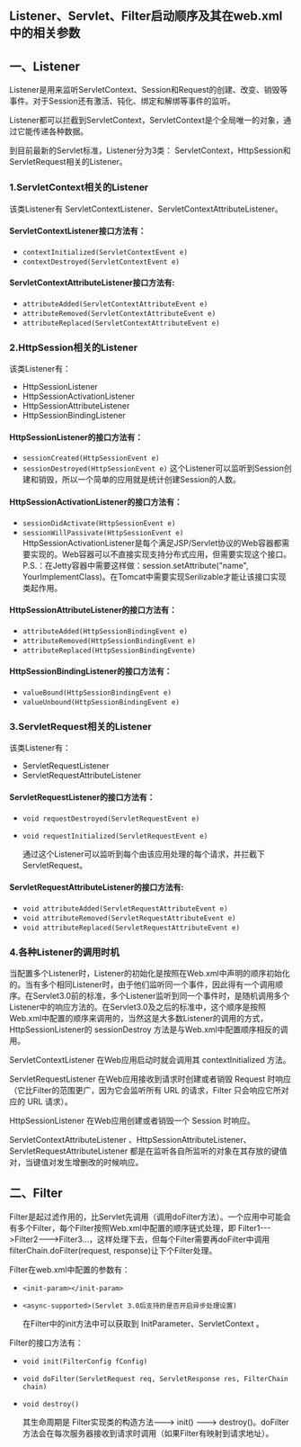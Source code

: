 ## Listener、Servlet、Filter启动顺序及其在web.xml中的相关参数
## 一、Listener

Listener是用来监听ServletContext、Session和Request的创建、改变、销毁等事件。对于Session还有激活、钝化、绑定和解绑等事件的监听。

Listener都可以拦截到ServletContext，ServletContext是个全局唯一的对象，通过它能传递各种数据。

到目前最新的Servlet标准，Listener分为3类： ServletContext，HttpSession和ServletRequest相关的Listener。

###  1.ServletContext相关的Listener
 
 该类Listener有 ServletContextListener、ServletContextAttributeListener。
 
#### ServletContextListener接口方法有：
  - `contextInitialized(ServletContextEvent e)`  
  - `contextDestroyed(ServletContextEvent e)`
 
#### ServletContextAttributeListener接口方法有:
 - `attributeAdded(ServletContextAttributeEvent e)`
 - `attributeRemoved(ServletContextAttributeEvent e)`
 - `attributeReplaced(ServletContextAttributeEvent e)`

### 2.HttpSession相关的Listener
 
 该类Listener有：
 
 - HttpSessionListener
 - HttpSessionActivationListener
 - HttpSessionAttributeListener
 - HttpSessionBindingListener
 
 #### HttpSessionListener的接口方法有：

 - `sessionCreated(HttpSessionEvent e)` 
 - `sessionDestroyed(HttpSessionEvent e)`
这个Listener可以监听到Session创建和销毁，所以一个简单的应用就是统计创建Session的人数。

 #### HttpSessionActivationListener的接口方法有：
  - `sessionDidActivate(HttpSessionEvent e)`
  - `sessionWillPassivate(HttpSessionEvent e)`
 HttpSessionActivationListener是每个满足JSP/Servlet协议的Web容器都需要实现的。Web容器可以不直接实现支持分布式应用，但需要实现这个接口。
 P.S.：在Jetty容器中需要这样做：session.setAttribute("name", YourImplementClass)。在Tomcat中需要实现Serilizable才能让该接口实现类起作用。
 
 
 #### HttpSessionAttributeListener的接口方法有：
- `attributeAdded(HttpSessionBindingEvent e)`
- `attributeRemoved(HttpSessionBindingEvent e)`
- `attributeReplaced(HttpSessionBindingEvente)`

 #### HttpSessionBindingListener的接口方法有：
- `valueBound(HttpSessionBindingEvent e)`
- `valueUnbound(HttpSessionBindingEvent e)`

### 3.ServletRequest相关的Listener

该类Listener有：

- ServletRequestListener
- ServletRequestAttributeListener

#### ServletRequestListener的接口方法有：
 - `void requestDestroyed(ServletRequestEvent e) `
 - `void requestInitialized(ServletRequestEvent e) `
 
    通过这个Listener可以监听到每个由该应用处理的每个请求，并拦截下ServletRequest。

#### ServletRequestAttributeListener的接口方法有:
-  `void attributeAdded(ServletRequestAttributeEvent e) `
-  `void attributeRemoved(ServletRequestAttributeEvent e) `
-  `void attributeReplaced(ServletRequestAttributeEvent e)`

### 4.各种Listener的调用时机
当配置多个Listener时，Listener的初始化是按照在Web.xml中声明的顺序初始化的。当有多个相同Listener时，由于他们监听同一个事件，因此得有一个调用顺序。在Servlet3.0前的标准，多个Listener监听到同一个事件时，是随机调用多个Listener中的响应方法的。在Servlet3.0及之后的标准中，这个顺序是按照Web.xml中配置的顺序来调用的，当然这是大多数Listener的调用的方式，HttpSessionListener的 sessionDestroy 方法是与Web.xml中配置顺序相反的调用。

ServletContextListener 在Web应用启动时就会调用其 contextInitialized 方法。

ServletRequestListener 在Web应用接收到请求时创建或者销毁 Request 时响应 （它比Filter的范围更广，因为它会监听所有 URL 的请求，Filter 只会响应它所对应的 URL 请求）。

HttpSessionListener 在Web应用创建或者销毁一个 Session 时响应。

ServletContextAttributeListener 、HttpSessionAttributeListener、ServletRequestAttributeListener 都是在监听各自所监听的对象在其存放的键值对，当键值对发生增删改的时候响应。

## 二、Filter
 Filter是起过滤作用的，比Servlet先调用（调用doFilter方法）。一个应用中可能会有多个Filter，每个Filter按照Web.xml中配置的顺序链式处理，即 Filter1--->Filter2--->Filter3...，这样处理下去，但每个Filter需要再doFilter中调用filterChain.doFilter(request, response)让下个Filter处理。

 Filter在web.xml中配置的参数有：
 - `<init-param></init-param>`
 - `<async-supported>(Servlet 3.0后支持的是否开启异步处理设置)`
 
     在Filter中的init方法中可以获取到 InitParameter、ServletContext 。

 Filter的接口方法有：
 - `void init(FilterConfig fConfig)`
 - `void doFilter(ServletRequest req, ServletResponse res, FilterChain chain)`
 - `void destroy()`

   其生命周期是 Filter实现类的构造方法---> init() ---> destroy()。doFilter方法会在每次服务器接收到请求时调用（如果Filter有映射到请求地址）。

